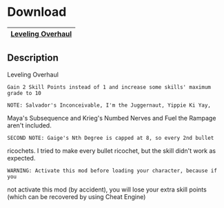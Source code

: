 # Download
[Leveling Overhaul](https://raw.githubusercontent.com/BLCM/BLCMods/master/Borderlands%202%20mods/Coleby/Leveling%20Overhaul)|
----|

## Description
Leveling Overhaul

    Gain 2 Skill Points instead of 1 and increase some skills' maximum grade to 10

    NOTE: Salvador's Inconceivable, I'm the Juggernaut, Yippie Ki Yay, 
Maya's Subsequence and Krieg's Numbed Nerves and Fuel the Rampage aren't included.

    SECOND NOTE: Gaige's Nth Degree is capped at 8, so every 2nd bullet 
ricochets. I tried to make every bullet ricochet, but the skill didn't work as expected.

    WARNING: Activate this mod before loading your character, because if you 
not activate this mod (by accident), you will lose your extra skill points
 (which can be recovered by using Cheat Engine)